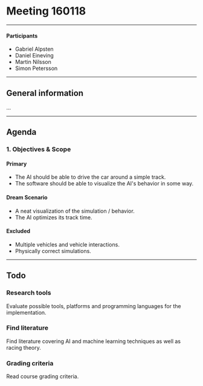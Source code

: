 # Meeting 160118
---
#### Participants
* Gabriel Alpsten
* Daniel Eineving
* Martin Nilsson
* Simon Petersson

---
## General information
...

---
## Agenda
### 1. Objectives & Scope

#### Primary
* The AI should be able to drive the car around a simple track.
* The software should be able to visualize the AI's behavior in some way.

#### Dream Scenario
* A neat visualization of the simulation / behavior.
* The AI optimizes its track time.

#### Excluded
* Multiple vehicles and vehicle interactions.
* Physically correct simulations.

---
## Todo

### Research tools
Evaluate possible tools, platforms and programming languages for the implementation.

### Find literature
Find literature covering AI and machine learning techniques as well as racing
theory.

### Grading criteria
Read course grading criteria.
